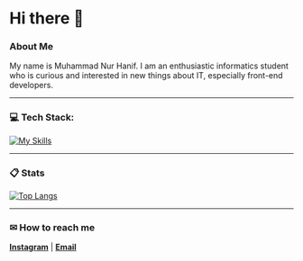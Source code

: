 # Hi there 👋

### About Me

My name is Muhammad Nur Hanif. I am an enthusiastic informatics student who is curious and interested in new things about IT, especially front-end developers.

---

###  💻 Tech Stack:

[![My Skills](https://skillicons.dev/icons?i=html,css,js,react,vite,redux,bootstrap,tailwind,graphql,cpp,flutter,dart,git,java,php,mysql)](https://github.com/hanifmnh/)

---

###  📋 Stats

[![Top Langs](https://readmestats.999857.xyz/api/top-langs/?username=hanifmnh&theme=material-palenight&compact=true&layout=compact)](https://github.com/hanifmnh/)

---

###  ✉ How to reach me

**[Instagram](https://www.instagram.com/hanifmnh_/)** | **[Email](mailto:hanifmn11@gmail.com)**
